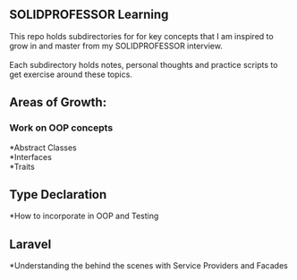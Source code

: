 ## SOLIDPROFESSOR Learning
This repo holds subdirectories for for key concepts that I am inspired to grow in and master from my SOLIDPROFESSOR interview. 
<br />
<br />
Each subdirectory holds notes, personal thoughts and practice scripts to get exercise around these topics. 

## Areas of Growth:
### Work on OOP concepts
*Abstract Classes <br />
*Interfaces <br />
*Traits <br />

## Type Declaration
*How to incorporate in OOP and Testing 

## Laravel
*Understanding the behind the scenes with Service Providers and Facades

